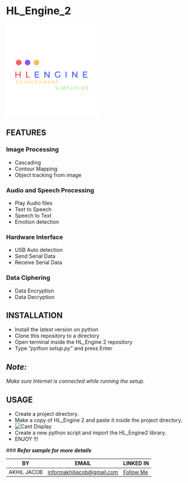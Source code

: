 # HL_Engine_2
<img src="HL_Flags/HLEngine.png" alt="Alt text" title="Optional title" width="250">

## FEATURES
### Image Processing
* Cascading 
* Contour Mapping
* Object tracking from image

### Audio and Speech Processing
* Play Audio files
* Text to Speech
* Speech to Text
* Emotion detection

### Hardware Interface
* USB Auto detection
* Send Serial Data
* Receive Serial Data

### Data Ciphering
* Data Encryption
* Data Decryption

## INSTALLATION
* Install the latest version on python
* Clone this repository to a directory
* Open terminal inside the HL_Engine 2 repository
* Type <i> "python setup.py" </i> and press Enter
## <i>Note:
Make sure Internet is connected while running the setup. </i>

## USAGE
* Create a project directory.
* Make a copy of HL_Engine 2 and paste it inside the project directory.
* <image src="Sample/path.JPG" alt="Cant Display">
* Create a new python script and import the HL_Engine2 library.
* ENJOY !!!

###<b> <i>Refer sample for more details </i> </b>

|BY|EMAIL|LINKED IN
|-------|-----|---------|
|AKHIL JACOB  | informakhiljacob@gmail.com | <a href="https://www.linkedin.com/in/akhil-p-jacob-apj-a00862b1" target="_blank">Follow Me</a>
